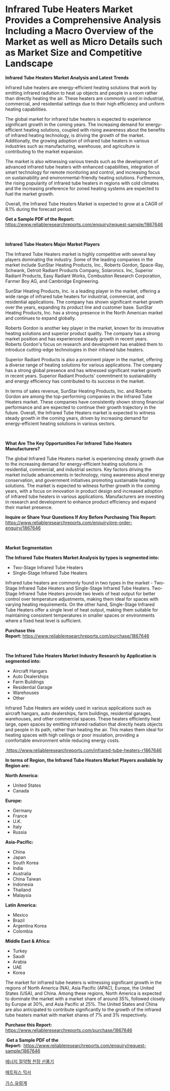 <p><h1>Infrared Tube Heaters Market Provides a Comprehensive Analysis Including a Macro Overview of the Market as well as Micro Details such as Market Size and Competitive Landscape</h1></p><p><strong>Infrared Tube Heaters Market Analysis and Latest Trends</strong></p>
<p><p>Infrared tube heaters are energy-efficient heating solutions that work by emitting infrared radiation to heat up objects and people in a room rather than directly heating the air. These heaters are commonly used in industrial, commercial, and residential settings due to their high efficiency and uniform heating capabilities.</p><p>The global market for infrared tube heaters is expected to experience significant growth in the coming years. The increasing demand for energy-efficient heating solutions, coupled with rising awareness about the benefits of infrared heating technology, is driving the growth of the market. Additionally, the growing adoption of infrared tube heaters in various industries such as manufacturing, warehouse, and agriculture is contributing to the market expansion.</p><p>The market is also witnessing various trends such as the development of advanced infrared tube heaters with enhanced capabilities, integration of smart technology for remote monitoring and control, and increasing focus on sustainability and environmental-friendly heating solutions. Furthermore, the rising popularity of infrared tube heaters in regions with cold climates and the increasing preference for zoned heating systems are expected to fuel the market growth.</p><p>Overall, the Infrared Tube Heaters Market is expected to grow at a CAGR of 8.1% during the forecast period.</p></p>
<p><strong>Get a Sample PDF of the Report:&nbsp;</strong> <a href="https://www.reliableresearchreports.com/enquiry/request-sample/1867646">https://www.reliableresearchreports.com/enquiry/request-sample/1867646</a></p>
<p>&nbsp;</p>
<p><strong>Infrared Tube Heaters Major Market Players</strong></p>
<p><p>The Infrared Tube Heaters market is highly competitive with several key players dominating the industry. Some of the leading companies in the market include SunStar Heating Products, Inc., Roberts Gordon, Space-Ray, Schwank, Detroit Radiant Products Company, Solaronics. Inc, Superior Radiant Products, Easy Radiant Works, Combustion Research Corporation, Farmer Boy AG, and Cambridge Engineering.</p><p>SunStar Heating Products, Inc. is a leading player in the market, offering a wide range of infrared tube heaters for industrial, commercial, and residential applications. The company has shown significant market growth over the years, expanding its product line and customer base. SunStar Heating Products, Inc. has a strong presence in the North American market and continues to expand globally.</p><p>Roberts Gordon is another key player in the market, known for its innovative heating solutions and superior product quality. The company has a strong market position and has experienced steady growth in recent years. Roberts Gordon's focus on research and development has enabled them to introduce cutting-edge technologies in their infrared tube heaters.</p><p>Superior Radiant Products is also a prominent player in the market, offering a diverse range of heating solutions for various applications. The company has a strong global presence and has witnessed significant market growth in recent years. Superior Radiant Products' commitment to sustainability and energy efficiency has contributed to its success in the market.</p><p>In terms of sales revenue, SunStar Heating Products, Inc. and Roberts Gordon are among the top-performing companies in the Infrared Tube Heaters market. These companies have consistently shown strong financial performance and are expected to continue their growth trajectory in the future. Overall, the Infrared Tube Heaters market is expected to witness steady growth in the coming years, driven by increasing demand for energy-efficient heating solutions in various sectors.</p></p>
<p>&nbsp;</p>
<p><strong>What Are The Key Opportunities For Infrared Tube Heaters Manufacturers?</strong></p>
<p><p>The global Infrared Tube Heaters market is experiencing steady growth due to the increasing demand for energy-efficient heating solutions in residential, commercial, and industrial sectors. Key factors driving the market include advancements in technology, rising awareness about energy conservation, and government initiatives promoting sustainable heating solutions. The market is expected to witness further growth in the coming years, with a focus on innovation in product design and increased adoption of infrared tube heaters in various applications. Manufacturers are investing in research and development to enhance product efficiency and expand their market presence.</p></p>
<p><strong>Inquire or Share Your Questions If Any Before Purchasing This Report:</strong> <a href="https://www.reliableresearchreports.com/enquiry/pre-order-enquiry/1867646">https://www.reliableresearchreports.com/enquiry/pre-order-enquiry/1867646</a></p>
<p>&nbsp;</p>
<p><strong>Market Segmentation</strong></p>
<p><strong>The Infrared Tube Heaters Market Analysis by types is segmented into:</strong></p>
<p><ul><li>Two-Stage Infrared Tube Heaters</li><li>Single-Stage Infrared Tube Heaters</li></ul></p>
<p><p>Infrared tube heaters are commonly found in two types in the market - Two-Stage Infrared Tube Heaters and Single-Stage Infrared Tube Heaters. Two-Stage Infrared Tube Heaters provide two levels of heat output for better control over temperature adjustments, making them ideal for spaces with varying heating requirements. On the other hand, Single-Stage Infrared Tube Heaters offer a single level of heat output, making them suitable for maintaining consistent temperatures in smaller spaces or environments where a fixed heat level is sufficient.</p></p>
<p><strong>Purchase this Report:&nbsp;</strong><a href="https://www.reliableresearchreports.com/purchase/1867646">https://www.reliableresearchreports.com/purchase/1867646</a></p>
<p>&nbsp;</p>
<p><strong>The Infrared Tube Heaters Market Industry Research by Application is segmented into:</strong></p>
<p><ul><li>Aircraft Hangars</li><li>Auto Dealerships</li><li>Farm Buildings</li><li>Residential Garage</li><li>Warehouses</li><li>Other</li></ul></p>
<p><p>Infrared Tube Heaters are widely used in various applications such as aircraft hangars, auto dealerships, farm buildings, residential garages, warehouses, and other commercial spaces. These heaters efficiently heat large, open spaces by emitting infrared radiation that directly heats objects and people in its path, rather than heating the air. This makes them ideal for heating spaces with high ceilings or poor insulation, providing a comfortable environment while reducing energy costs.</p></p>
<p><a href="https://www.reliableresearchreports.com/infrared-tube-heaters-r1867646">&nbsp;https://www.reliableresearchreports.com/infrared-tube-heaters-r1867646</a></p>
<p><strong>In terms of Region, the Infrared Tube Heaters Market Players available by Region are:</strong></p>
<p>
    <p> <strong> North America: </strong>
        <ul>
            <li>United States</li>
            <li>Canada</li>
        </ul>
        </p> 
    <p> <strong> Europe: </strong>
        <ul>
            <li>Germany</li>
            <li>France</li>
            <li>U.K.</li>
            <li>Italy</li>
            <li>Russia</li>
        </ul>
        </p> 
    <p> <strong> Asia-Pacific: </strong>
        <ul>
            <li>China</li>
            <li>Japan</li>
            <li>South Korea</li>
            <li>India</li>
            <li>Australia</li>
            <li>China Taiwan</li>
            <li>Indonesia</li>
            <li>Thailand</li>
            <li>Malaysia</li>
        </ul>
        </p> 
    <p> <strong> Latin America: </strong>
        <ul>
            <li>Mexico</li>
            <li>Brazil</li>
            <li>Argentina Korea</li>
            <li>Colombia</li>
        </ul>
        </p> 
    <p> <strong> Middle East & Africa: </strong>
        <ul>
            <li>Turkey</li>
            <li>Saudi</li>
            <li>Arabia</li>
            <li>UAE</li>
            <li>Korea</li>
        </ul>
    </p>
    </p>
<p><p>The market for infrared tube heaters is witnessing significant growth in the regions of North America (NA), Asia Pacific (APAC), Europe, the United States (USA), and China. Among these regions, North America is expected to dominate the market with a market share of around 35%, followed closely by Europe at 30%, and Asia Pacific at 25%. The United States and China are also anticipated to contribute significantly to the growth of the infrared tube heaters market with market shares of 7% and 3% respectively.</p></p>
<p><strong>Purchase this Report: </strong><a href="https://www.reliableresearchreports.com/purchase/1867646">https://www.reliableresearchreports.com/purchase/1867646</a></p>
<p>&nbsp;<strong>Get a Sample PDF of the Report:&nbsp;&nbsp;</strong><a href="https://www.reliableresearchreports.com/enquiry/request-sample/1867646">https://www.reliableresearchreports.com/enquiry/request-sample/1867646</a></p>
<p><strong></strong></p>
<p><p><a href="https://medium.com/@rowedrowe/%EC%97%90%EB%84%88%EC%A7%80-%EC%A0%88%EC%95%BD-%EC%B2%9C%EC%9E%A5-%EC%84%A0%ED%92%8D%EA%B8%B0-%EC%8B%9C%EC%9E%A5-%EB%B6%84%EC%84%9D-%EA%B8%80%EB%A1%9C%EB%B2%8C-%EC%82%B0%EC%97%85-%EC%A0%84%EB%A7%9D-%EB%B0%8F-%EC%98%88%EC%B8%A1-2024%EB%85%84%EB%B6%80%ED%84%B0-2031%EB%85%84-92a11f45b6fe">에너지 절약형 천장 선풍기</a></p><p><a href="https://medium.com/@frankfurter67567/%ED%96%89%EB%A0%AC-%EB%AF%B9%EC%84%9C-%EC%8B%9C%EC%9E%A5-%EB%B6%84%EC%84%9D-%EC%97%B0%ED%8F%89%EA%B7%A0-%EC%84%B1%EC%9E%A5%EB%A5%A0-%EC%8B%9C%EC%9E%A5-%EC%84%B8%EB%B6%84%ED%99%94-%EB%B0%8F-%EA%B8%80%EB%A1%9C%EB%B2%8C-%EC%82%B0%EC%97%85-%EA%B0%9C%EC%9A%94-8e6888a6b789">매트릭스 믹서</a></p><p><a href="https://github.com/Madalyell456456/Market-Research-Report-List-1/blob/main/180324429798.md">가스 유량계</a></p></p>